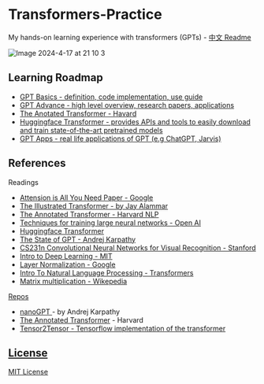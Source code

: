 # Transformers-Practice
My hands-on learning experience with transformers (GPTs) - <a href="https://github.com/Jaykef/GPT-Practice/blob/main/Chinese.md">中文 Readme</a>

![Image 2024-4-17 at 21 10 3](https://github.com/Jaykef/GPT-Practice/assets/11355002/8a939cf4-c1ec-41d0-87a0-167968a3042c)


## Learning Roadmap

   <ul>
      <li><a href="https://github.com/Jaykef/GPT-Practice/tree/main/GPT-Basic" >GPT Basics - definition, code implementation, use guide</a></li>
      <li><a href="https://github.com/Jaykef/GPT-Practice/tree/main/GPT-Advance" >GPT Advance - high level overview, research papers, applications </a></li>
      <li><a href="https://github.com/Jaykef/GPT-Practice/tree/main/The-Annotated-Transformer" >The Anotated Transformer - Havard </a></li>
      <li><a href="https://github.com/Jaykef/GPT-Practice/edit/main/README.md#:~:text=GPT%2D-,Basic,-GPT%2DIntermediate" >Huggingface Transformer - provides APIs and tools to easily download and train state-of-the-art pretrained models </a></li>
      <li><a href="https://github.com/Jaykef/GPT-Practice/edit/main/README.md#:~:text=GPT%2D-,Basic,-GPT%2DIntermediate" >GPT Apps - real life applications of GPT (e.g ChatGPT, Jarvis) </a></li>
</ul>

## References
Readings
   <ul>
      <li><a href="https://arxiv.org/pdf/1706.03762.pdf"> Attension is All You Need Paper - Google</a> </li>
      <li><a href="https://jalammar.github.io/illustrated-transformer/"> The Illustrated Transformer - by Jay Alammar </a> </li>
      <li><a href="http://nlp.seas.harvard.edu/2018/04/03/attention.html">The Annotated Transformer - Harvard NLP</li>
      <li><a href="https://openai.com/research/techniques-for-training-large-neural-networks"> Techniques for training large neural networks - Open AI</li>
      <li><a href="https://huggingface.co/docs/transformers/">Huggingface Transformer</a></li>
      <li><a href="https://karpathy.ai/stateofgpt.pdf"> The State of GPT - Andrej Karpathy</li>
      <li><a href="https://cs231n.github.io/">CS231n Convolutional Neural Networks for Visual Recognition - Stanford</a></li>
      <li><a href="http://introtodeeplearning.com/">Intro to Deep Learning - MIT</a></li>
      <li><a href="https://arxiv.org/pdf/1607.06450.pdf"> Layer Normalization - Google</li> 
      <li><a href="https://huggingface.co/learn/nlp-course/chapter1/1">Intro To Natural Language Processing - Transformers </a></li>
      <li><a href="https://en.wikipedia.org/wiki/Matrix_multiplication"> Matrix multiplication - Wikepedia</li> 
   </ul>
   
   
Repos
   <ul>
      <li><a href="https://jalammar.github.io/illustrated-transformer/"> nanoGPT </a> - by Andrej Karpathy
      <li><a href="https://github.com/harvardnlp/annotated-transformer">The Annotated Transformer</a> - Harvard</a></li>
      <li><a href="https://github.com/tensorflow/tensor2tensor">Tensor2Tensor - Tensorflow implementation of the transformer</li>
   </ul>

## License
MIT License
